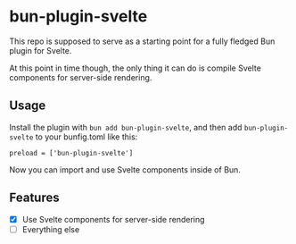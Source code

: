 # bun-plugin-svelte

This repo is supposed to serve as a starting point for a fully fledged Bun plugin for Svelte. 

At this point in time though, the only thing it can do is compile Svelte components for server-side rendering.

## Usage

Install the plugin with `bun add bun-plugin-svelte`, and then add `bun-plugin-svelte` to your bunfig.toml like this:

```
preload = ['bun-plugin-svelte']
```

Now you can import and use Svelte components inside of Bun.

## Features

- [x] Use Svelte components for server-side rendering
- [ ] Everything else